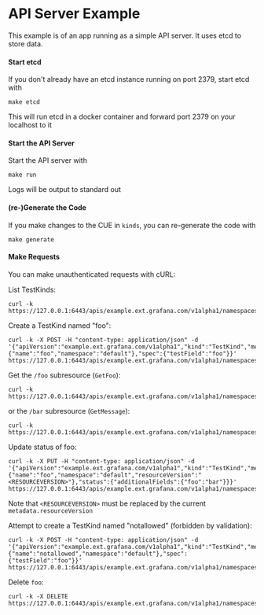 # API Server Example

This example is of an app running as a simple API server. It uses etcd to store data.

#### Start etcd

If you don't already have an etcd instance running on port 2379, start etcd with
```shell
make etcd
```
This will run etcd in a docker container and forward port 2379 on your localhost to it

#### Start the API Server

Start the API server with
```shell
make run
```
Logs will be output to standard out

#### (re-)Generate the Code

If you make changes to the CUE in `kinds`, you can re-generate the code with 
```shell
make generate
```

#### Make Requests

You can make unauthenticated requests with cURL:

List TestKinds:
```shell
curl -k https://127.0.0.1:6443/apis/example.ext.grafana.com/v1alpha1/namespaces/default/testkinds
```

Create a TestKind named "foo":
```shell
curl -k -X POST -H "content-type: application/json" -d '{"apiVersion":"example.ext.grafana.com/v1alpha1","kind":"TestKind","metadata":{"name":"foo","namespace":"default"},"spec":{"testField":"foo"}}' https://127.0.0.1:6443/apis/example.ext.grafana.com/v1alpha1/namespaces/default/testkinds
```

Get the `/foo` subresource (`GetFoo`):
```shell
curl -k https://127.0.0.1:6443/apis/example.ext.grafana.com/v1alpha1/namespaces/default/testkinds/foo/foo
```

or the `/bar` subresource (`GetMessage`):
```shell
curl -k https://127.0.0.1:6443/apis/example.ext.grafana.com/v1alpha1/namespaces/default/testkinds/foo/bar
```

Update status of foo:
```shell
curl -k -X PUT -H "content-type: application/json" -d '{"apiVersion":"example.ext.grafana.com/v1alpha1","kind":"TestKind","metadata":{"name":"foo","namespace":"default","resourceVersion":"<RESOURCEVERSION>"},"status":{"additionalFields":{"foo":"bar"}}}' https://127.0.0.1:6443/apis/example.ext.grafana.com/v1alpha1/namespaces/default/testkinds/foo/status
```
Note that `<RESOURCEVERSION>` must be replaced by the current `metadata.resourceVersion`

Attempt to create a TestKind named "notallowed" (forbidden by validation):
```shell
curl -k -X POST -H "content-type: application/json" -d '{"apiVersion":"example.ext.grafana.com/v1alpha1","kind":"TestKind","metadata":{"name":"notallowed","namespace":"default"},"spec":{"testField":"foo"}}' https://127.0.0.1:6443/apis/example.ext.grafana.com/v1alpha1/namespaces/default/testkinds
```

Delete `foo`:
```shell
curl -k -X DELETE https://127.0.0.1:6443/apis/example.ext.grafana.com/v1alpha1/namespaces/default/testkinds/foo
```